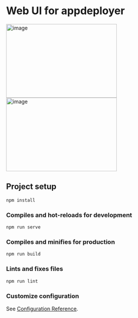 # Web UI for appdeployer

<img width="300" height="200" alt="image" src="https://github.com/user-attachments/assets/6bfc88c3-b3fe-49ca-bd62-483f174e4c2a">
<img width="300" height="200" alt="image" src="https://github.com/user-attachments/assets/4ae4affd-6d59-4373-b112-077c6deb9c55">

## Project setup
```
npm install
```

### Compiles and hot-reloads for development
```
npm run serve
```

### Compiles and minifies for production
```
npm run build
```

### Lints and fixes files
```
npm run lint
```

### Customize configuration
See [Configuration Reference](https://cli.vuejs.org/config/).
